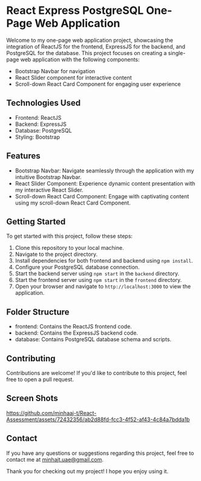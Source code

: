 React Express PostgreSQL One-Page Web Application
=================================================

Welcome to my one-page web application project, showcasing the integration of ReactJS for the frontend, ExpressJS for the backend, and PostgreSQL for the database. This project focuses on creating a single-page web application with the following components:

-   Bootstrap Navbar for navigation
-   React Slider component for interactive content
-   Scroll-down React Card Component for engaging user experience

Technologies Used
-----------------

-   Frontend: ReactJS
-   Backend: ExpressJS
-   Database: PostgreSQL
-   Styling: Bootstrap

Features
--------

-   Bootstrap Navbar: Navigate seamlessly through the application with my intuitive Bootstrap Navbar.
-   React Slider Component: Experience dynamic content presentation with my interactive React Slider.
-   Scroll-down React Card Component: Engage with captivating content using my scroll-down React Card Component.

Getting Started
---------------

To get started with this project, follow these steps:

1.  Clone this repository to your local machine.
2.  Navigate to the project directory.
3.  Install dependencies for both frontend and backend using `npm install`.
4.  Configure your PostgreSQL database connection.
5.  Start the backend server using `npm start` in the `backend` directory.
6.  Start the frontend server using `npm start` in the `frontend` directory.
7.  Open your browser and navigate to `http://localhost:3000` to view the application.

Folder Structure
----------------

-   frontend: Contains the ReactJS frontend code.
-   backend: Contains the ExpressJS backend code.
-   database: Contains PostgreSQL database schema and scripts.

Contributing
------------

Contributions are welcome! If you'd like to contribute to this project, feel free to open a pull request.

Screen Shots
------------

https://github.com/minhaaj-t/React-Assessment/assets/72432356/ab2d88fd-fcc3-4f52-af43-4c84a7bdda1b




Contact
-------

If you have any questions or suggestions regarding this project, feel free to contact me at minhajt.uae@gmail.com.

Thank you for checking out my project! I hope you enjoy using it.
